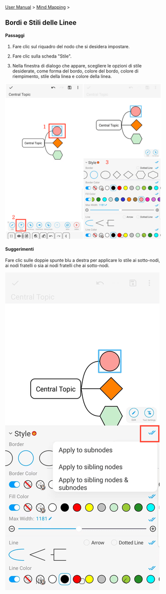 [User Manual](/dragonnest/drawnote/manual/it) > [Mind Mapping](/dragonnest/drawnote/manual/it/mind_mapping) >

Bordi e Stili delle Linee
---
#### Passaggi

1. Fare clic sul riquadro del nodo che si desidera impostare.

2. Fare clic sulla scheda "Stile".

3. Nella finestra di dialogo che appare, scegliere le opzioni di stile desiderate, come forma del bordo, colore del bordo, colore di riempimento, stile della linea e colore della linea.

![Bordi e Stili delle Linee](imgs/border_and_line_style.png)

#### Suggerimenti
Fare clic sulle doppie spunte blu a destra per applicare lo stile ai sotto-nodi, ai nodi fratelli o sia ai nodi fratelli che ai sotto-nodi.

![Bordi e Stili delle Linee](imgs/border_and_line_style1.png)